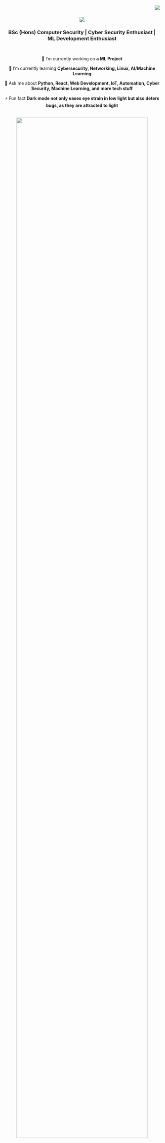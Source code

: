 <img align="right" src="https://api.visitorbadge.io/api/visitors?path=https%3A%2F%2Fgithub.com%2Fnimna29&labelColor=%23697689&countColor=%232ccce4&style=flat" />

<h1 align="center">
    <img src="https://readme-typing-svg.herokuapp.com/?font=Rowdies&size=36&color=1091F7&center=true&vCenter=true&width=500&height=70&duration=4000&lines=😎+Hello+World!+👋;+I'm+Nimna+Niwarthana;" />
</h1>

<h3 align="center">BSc (Hons) Computer Security | Cyber Security Enthusiast | ML Development Enthusiast</h3>
<br>

<div align="center">

🔭 I’m currently working on **a ML Project**

🌱 I’m currently learning **Cybersecurity, Networking, Linux, AI/Machine Learning**

💬 Ask me about **Python, React, Web Development, IoT, Automation, Cyber Security, Machine Learning, and more tech stuff**

⚡ Fun fact **Dark mode not only eases eye strain in low light but also deters bugs, as they are attracted to light**

</div>
<br>

<div align="center"> 
    <img width="92%" src="https://github.com/nimna29/Nimna29/assets/77341013/eb688b76-0f7d-436e-8fe2-3869f839c756" />
</div>

<br>

<a href="https://www.youtube.com/watch?v=KQBVOQ79G2s"><img src="https://user-images.githubusercontent.com/73097560/115834477-dbab4500-a447-11eb-908a-139a6edaec5c.gif"/></a>

<h2 align="center">👨‍💻 Connect with me 📲</h2>
<div align="center"> 
  <a href="https://www.linkedin.com/in/nimna-niwarthana">
    <img src="https://img.shields.io/badge/LinkedIn-0077B5?style=for-the-badge&logo=linkedin&logoColor=white"/>
  </a>
    
  <a href="https://twitter.com/niwarthananimna">
    <img src="https://img.shields.io/badge/Twitter-black?style=for-the-badge&logo=X" />
  </a>
  
  <a href="https://nimna29.github.io/nimna-niwarthana">
     <img src="https://img.shields.io/badge/Portfolio-FF5722?style=for-the-badge&color=0384fc&logo=todoist&logoColor=white"/>
  </a>
</div>

<br>

<div align="center">
    <a href="https://www.buymeacoffee.com/nimna"> <img align="center" src="https://cdn.buymeacoffee.com/buttons/v2/default-yellow.png" height="34" width="130" alt="buymeacoffee.com/nimna" /></a><br>
</div>

<br>


<h2 align="center">⚒️ Languages and Tools ⚙️</h2>
<div align="center">
    <img src="https://skillicons.dev/icons?i=py,typescript,javascript,c,cs,bash,html,css,php,arduino,dart&theme=dark" />
    <img src="https://skillicons.dev/icons?i=fastapi,django,react,nodejs,flutter,firebase,mongodb,heroku,anaconda,docker&theme=dark" />
    <img src="https://skillicons.dev/icons?i=linux,tensorflow,sklearn,opencv,pytorch,git,vscode,vim,wordpress,figma,ps,ai&theme=dark" />
</div>
<br>

<h2 align="center">🔥 My Stats ⚡</h2>
<div align="center">
    <img src="https://github-readme-stats.vercel.app/api/top-langs/?username=nimna29&langs_count=8&theme=tokyonight&hide_border=true&include_all_commits=true&count_private=true&layout=compact&card_width=380px" alt="nimna29"/>
</div>
<br>

<div align="center">
    <img align="center" src="https://github-readme-stats.vercel.app/api?username=nimna29&show_icons=true&theme=tokyonight&hide_border=true" alt="nimna29" />
</div>
<br>


<a href="https://www.youtube.com/watch?v=lfucQM07tGQ"><img src="https://user-images.githubusercontent.com/73097560/115834477-dbab4500-a447-11eb-908a-139a6edaec5c.gif"/></a>


<h2 align="center">👨‍💻 My Contributions 🌏</h2>

<div align="center">
    <img align="center" src="https://github-readme-streak-stats.herokuapp.com/?user=nimna29&show_icons=true&theme=tokyonight&hide_border=true" alt="nimna29" />
</div>
<br>


<div align="center">
  <a href="https://github.com/ryo-ma/github-profile-trophy"><br><img src="https://github-profile-trophy.vercel.app/?username=nimna29&theme=tokyonight&margin-h=15&margin-w=5&no-bg=true" alt="nimna29" /></a>
</div>
<br>


